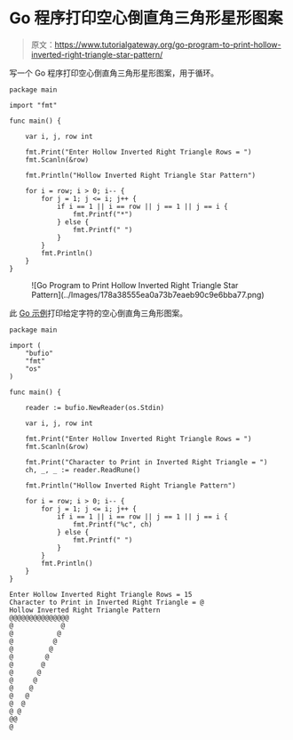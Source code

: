# Go 程序打印空心倒直角三角形星形图案

> 原文：<https://www.tutorialgateway.org/go-program-to-print-hollow-inverted-right-triangle-star-pattern/>

写一个 Go 程序打印空心倒直角三角形星形图案，用于循环。

```
package main

import "fmt"

func main() {

	var i, j, row int

	fmt.Print("Enter Hollow Inverted Right Triangle Rows = ")
	fmt.Scanln(&row)

	fmt.Println("Hollow Inverted Right Triangle Star Pattern")

	for i = row; i > 0; i-- {
		for j = 1; j <= i; j++ {
			if i == 1 || i == row || j == 1 || j == i {
				fmt.Printf("*")
			} else {
				fmt.Printf(" ")
			}
		}
		fmt.Println()
	}
}
```

<figure class="wp-block-image size-large">![Go Program to Print Hollow Inverted Right Triangle Star Pattern](../Images/178a38555ea0a73b7eaeb90c9e6bba77.png)</figure>

此 [Go 示例](https://www.tutorialgateway.org/go-programs/)打印给定字符的空心倒直角三角形图案。

```
package main

import (
	"bufio"
	"fmt"
	"os"
)

func main() {

	reader := bufio.NewReader(os.Stdin)

	var i, j, row int

	fmt.Print("Enter Hollow Inverted Right Triangle Rows = ")
	fmt.Scanln(&row)

	fmt.Print("Character to Print in Inverted Right Triangle = ")
	ch, _, _ := reader.ReadRune()

	fmt.Println("Hollow Inverted Right Triangle Pattern")

	for i = row; i > 0; i-- {
		for j = 1; j <= i; j++ {
			if i == 1 || i == row || j == 1 || j == i {
				fmt.Printf("%c", ch)
			} else {
				fmt.Printf(" ")
			}
		}
		fmt.Println()
	}
}
```

```
Enter Hollow Inverted Right Triangle Rows = 15
Character to Print in Inverted Right Triangle = @
Hollow Inverted Right Triangle Pattern
@@@@@@@@@@@@@@@
@            @
@           @
@          @
@         @
@        @
@       @
@      @
@     @
@    @
@   @
@  @
@ @
@@
@
```